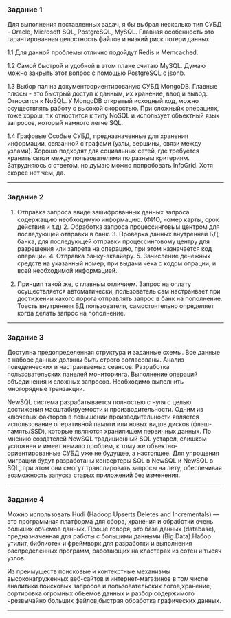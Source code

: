 ### Задание 1

Для выполнения поставленных задач, я бы выбрал несколько тип СУБД - Oracle, Microsoft SQL, PostgreSQL, MySQL. Главная особенность это гарантированная целостность файлов и низкий риск потери данных.

1.1 Для данной проблемы отлично подойдут Redis и Memcached.

1.2 Самой быстрой и удобной в этом плане считаю MySQL. Думаю можно закрыть этот вопрос с помощью PostgreSQL c jsonb.

1.3 Выбор пал на документоориентированую СУБД MongoDB. Главные плюсы - это быстрый доступ к данным, их хранение, ввод и вывод. Относится к NoSQL.
    У MongoDB открытый исходный код, можно осуществлять работу с высокой скоростью. При сложныйх операциях, тоже хорош, т.к отностится к типу NoSQL и использует объектный язык запросов, который намного легче SQL.
    
1.4 Графовые Особые СУБД, предназначенные для хранения информации, связанной с графами (узлы, вершины, связи между узлами). Хорошо подходят для социальных сетей, где требуется хранить связи между пользователями по разным       критериям. Затрудняюсь с ответом, но думаю можно попробовать InfoGrid. Хотя скорее нет чем, да.

---

### Задание 2

1) Отправка запроса ввиде зашифрованных данных запроса содержащию необходимую информацию. (ФИО, номер карты, срок действия и т.д) 2. Обработка запроса процессинговым центром для последующей отправки в банк. 3. Проверка данных внутренней БД банка, для последующей отправки процессинговому центру для разрешения или запрета на операцию, при этом назначается код операции. 4. Отправка банку-эквайеру. 5. Зачисление денежных средств на указанный номер, при выдачи чека с кодом опрации, и всей необходимой информацией.

2) Принцип такой же, с главным отличием. Запрос на оплату осуществляется автоматически, пользователь сам настраивает при достижении какого порога отправлять запрос в банк на пополнение. Тоесть внутренняя БД пользователя, самостоятельно определяет когда делать запрос на пополнение.

---

### Задание 3

Доступна предопределенная структура и заданные схемы. Все данные в наборе данных должны быть строго согласованы. Анализ поведенческих и настраиваемых сеансов. Разработка пользовательских панелей мониторинга. Выполнение операций объединения и сложных запросов. Необходимо выполнить многорядные транзакции.

NewSQL система разрабатывается полностью с нуля с целью достижения масштабируемости и производительности. Одним из ключевых факторов в повышении производительности является использование оперативной памяти или новых видов дисков (флэш-память/SSD), которые являются хранилищем первичных данных. По мнению создателей NewSQL традиционный SQL устарел, слишком усложнен и имеет немало проблем, к тому же объектно-ориентированные СУБД уже не будущее, а настоящее. Для упрощения миграции будут разработаны конвертеры SQL в NewSQL и NewSQL в SQL, при этом они смогут транслировать запросы на лету, обеспечивая возможность запуска старых приложений без изменения.

---

### Задание 4

Можно использовать Hudi (Hadoop Upserts Deletes and Incrementals) — это программная платформа для сбора, хранения и обработки очень больших объемов данных. Проще говоря, это база данных (database), предназначенная для работы с большими данными (Big Data).Набор утилит, библиотек и фреймворк для разработки и выполнения распределенных программ, работающих на кластерах из сотен и тысяч узлов.

Из преимуществ поисковые и контекстные механизмы высоконагруженных веб-сайтов и интернет-магазинов в том числе аналитики поисковых запросов и пользовательских логов,хранение, сортировка огромных объемов данных и разбор содержимого чрезвычайно больших файлов,быстрая обработка графических данных.

---
